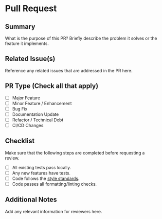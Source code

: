 # Pull Request

## Summary
What is the purpose of this PR? Briefly describe the problem it solves or the feature it implements.

## Related Issue(s)
Reference any related issues that are addressed in the PR here.

## PR Type (Check all that apply)
- [ ] Major Feature
- [ ] Minor Feature / Enhancement
- [ ] Bug Fix
- [ ] Documentation Update
- [ ] Refactor / Technical Debt
- [ ] CI/CD Changes

## Checklist
Make sure that the following steps are completed before requesting a review. 

- [ ] All existing tests pass locally.
- [ ] Any new features have tests.
- [ ] Code follows the [style standards](https://github.com/kinneyan/schedulo/blob/dev/CONTRIBUTING.md).
- [ ] Code passes all formatting/linting checks.

## Additional Notes
Add any relevant information for reviewers here. 
